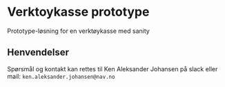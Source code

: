 # Verktoykasse prototype

Prototype-løsning for en verktøykasse med sanity

## Henvendelser

Spørsmål og kontakt kan rettes til Ken Aleksander Johansen på slack eller mail: `ken.aleksander.johansen@nav.no`
